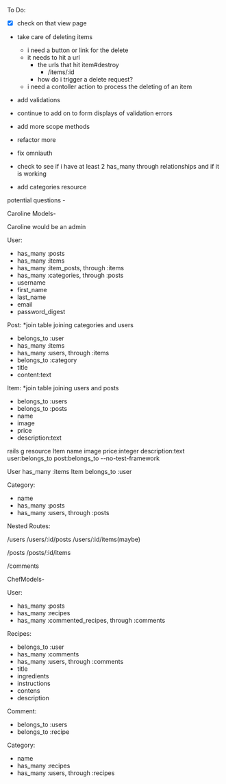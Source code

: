 To Do:
- [x] check on that view page
- take care of deleting items
    - i need a button or link for the delete
    - it needs to hit a url
        - the urls that hit item#destroy
            - /items/:id
        - how do i trigger a delete request?       
    - i need a contoller action to  process the deleting of an item



- add validations
- continue to add on to form displays of validation errors
- add more scope methods
- refactor more
- fix omniauth
- check to see if i have at least 2 has_many through relationships and if it is working
- add categories resource

potential questions -



Caroline Models-

Caroline would be an admin

User:
- has_many :posts
- has_many :items
- has_many :item_posts, through :items
- has_many :categories, through :posts
- username
- first_name
- last_name
- email 
- password_digest  

Post: *join table joining categories and users
- belongs_to :user
- has_many :items
- has_many :users, through :items
- belongs_to :category 
- title
- content:text

Item: *join table joining users and posts
- belongs_to :users
- belongs_to :posts
- name
- image
- price
- description:text

rails g resource Item name image price:integer description:text user:belongs_to post:belongs_to --no-test-framework

User has_many :items 
Item belongs_to :user 

Category:
- name
- has_many :posts
- has_many :users, through :posts


Nested Routes:

/users
/users/:id/posts
/users/:id/items(maybe)

/posts
/posts/:id/items

/comments
















ChefModels- 

User:
- has_many :posts
-  has_many :recipes
- has_many :commented_recipes, through :comments


Recipes:
- belongs_to :user
- has_many :comments
- has_many :users, through :comments
- title
- ingredients
- instructions
- contens
- description

Comment:
- belongs_to :users
- belongs_to :recipe

Category: 
- name
- has_many :recipes
- has_many :users, through :recipes

